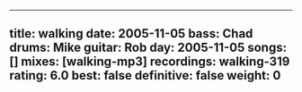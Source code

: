 
---
title: walking
date: 2005-11-05
bass:	Chad
drums:	Mike
guitar:	Rob
day: 2005-11-05
songs: []
mixes: [walking-mp3]
recordings: walking-319
rating: 6.0
best: false
definitive: false
weight: 0
---

